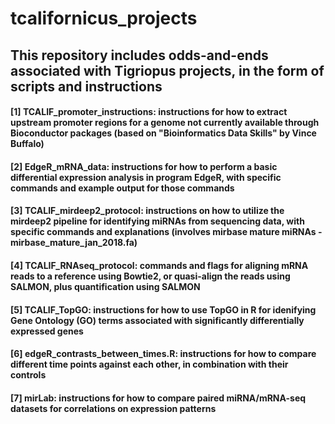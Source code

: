 # tcalifornicus_projects
## This repository includes odds-and-ends associated with Tigriopus projects, in the form of scripts and instructions
#### [1] TCALIF_promoter_instructions: instructions for how to extract upstream promoter regions for a genome not currently available through Bioconductor packages (based on "Bioinformatics Data Skills" by Vince Buffalo)
#### [2] EdgeR_mRNA_data: instructions for how to perform a basic differential expression analysis in program EdgeR, with specific commands and example output for those commands
#### [3] TCALIF_mirdeep2_protocol: instructions on how to utilize the mirdeep2 pipeline for identifying miRNAs from sequencing data, with specific commands and explanations (involves mirbase mature miRNAs - mirbase_mature_jan_2018.fa)
#### [4] TCALIF_RNAseq_protocol: commands and flags for aligning mRNA reads to a reference using Bowtie2, or quasi-align the reads using SALMON, plus quantification using SALMON
#### [5] TCALIF_TopGO: instructions for how to use TopGO in R for idenifying Gene Ontology (GO) terms associated with significantly differentially expressed genes
#### [6] edgeR_contrasts_between_times.R: instructions for how to compare different time points against each other, in combination with their controls
#### [7] mirLab: instructions for how to compare paired miRNA/mRNA-seq datasets for correlations on expression patterns
